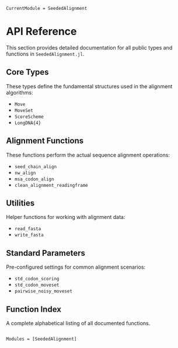 ```@meta
CurrentModule = SeededAlignment
```

# API Reference

This section provides detailed documentation for all public types and functions in `SeededAlignment.jl`.

## Core Types

These types define the fundamental structures used in the alignment algorithms:

- `Move`
- `MoveSet`
- `ScoreScheme`
- `LongDNA{4}`

## Alignment Functions

These functions perform the actual sequence alignment operations:

- `seed_chain_align`
- `nw_align`
- `msa_codon_align`
- `clean_alignment_readingframe`

## Utilities

Helper functions for working with alignment data:

- `read_fasta`
- `write_fasta`

## Standard Parameters

Pre-configured settings for common alignment scenarios:

- `std_codon_scoring`
- `std_codon_moveset`
- `pairwise_noisy_moveset`

## Function Index

A complete alphabetical listing of all documented functions.

```@index
```

```@autodocs
Modules = [SeededAlignment]
```
